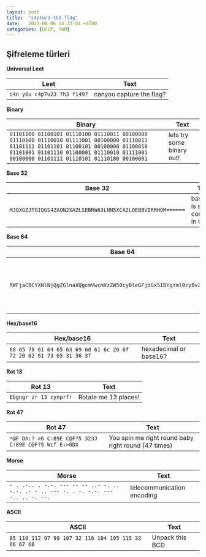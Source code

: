 ```yaml
---
layout: post
title:  "c4ptur3-th3-fl4g"
date:   2021-08-06 14:32:04 +0700
categories: [OSCP, THM]
---
```


## Şifreleme türleri

**Universal Leet**

|Leet | Text |
|---- | ---- |
|`c4n y0u c4p7u23 7h3 f149?` | canyou capture the flag? |

**Binary**

|Binary | Text |
|------ | ---- |
|`01101100 01100101 01110100 01110011 00100000 01110100 01110010 01111001 00100000 01110011 01101111 01101101 01100101 00100000 01100010 01101001 01101110 01100001 01110010 01111001 00100000 01101111 01110101 01110100 00100001`| lets try some binary out! |

**Base 32**

|Base 32 | Text |
|------- | ---- |
|`MJQXGZJTGIQGS4ZAON2XAZLSEBRW63LNN5XCA2LOEBBVIRRHOM======` | base32 is super common in CTF's |

**Base 64**

|Base 64 | Text |
|------- | ---- |
|`RWFjaCBCYXNlNjQgZGlnaXQgcmVwcmVzZW50cyBleGFjdGx5IDYgYml0cyBvZiBkYXRhLg==` | Each Base64 digit represents exactly 6 bits of data. |

**Hex/base16**

|Hex/base16 | Text |
|---------- | ---- |
|`68 65 78 61 64 65 63 69 6d 61 6c 20 6f 72 20 62 61 73 65 31 36 3f` | hexadecimal or base16? |

**Rot 13**

|Rot 13 | Text |
|------ | ---- |
|`Ebgngr zr 13 cynprf!` | Rotate me 13 places! |

**Rot 47**

|Rot 47 | Text |
|------ | ---- |
|`*@F DA:? >6 C:89E C@F?5 323J C:89E C@F?5 Wcf E:>6DX` | You spin me right round baby right round (47 times) |

**Morse**

|Morse | Text |
|----- | ---- |
|`- . .-.. . -.-. --- -- -- ..- -. .. -.-. .- - .. --- -. . -. -.-. --- -.. .. -. --.` | telecommunication encoding |
 
**ASCII**

|ASCII | Text |
|----- | ---- |
|`85 110 112 97 99 107 32 116 104 105 115 32 66 67 68` | Unpack this BCD |                           






